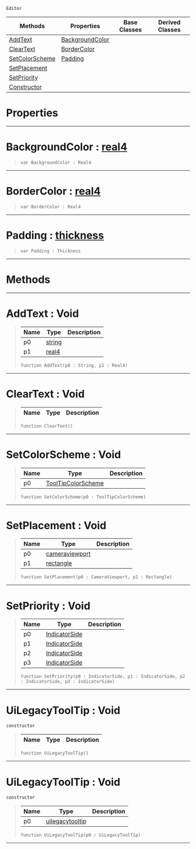  `Editor`

|Methods|Properties|Base Classes|Derived Classes|
|---|---|---|---|
|[AddText](uilegacytooltip.md#addtext-void)|[BackgroundColor](uilegacytooltip.md#backgroundcolor-zilch-eng)| | |
|[ClearText](uilegacytooltip.md#cleartext-void)|[BorderColor](uilegacytooltip.md#bordercolor-zilch-engine)| | |
|[SetColorScheme](uilegacytooltip.md#setcolorscheme-void)|[Padding](uilegacytooltip.md#padding-zilch-engine-docu)| | |
|[SetPlacement](uilegacytooltip.md#setplacement-void)| | | |
|[SetPriority](uilegacytooltip.md#setpriority-void)| | | |
|[Constructor](uilegacytooltip.md#uilegacytooltip-void)| | | |


 #  Properties


---  
 #  BackgroundColor : [real4](../nada_base_types/real4.md)

> 
> ```TS:Nada
> var BackgroundColor : Real4


---  
 #  BorderColor : [real4](../nada_base_types/real4.md)

> 
> ```TS:Nada
> var BorderColor : Real4


---  
 #  Padding : [thickness](thickness.md)

> 
> ```TS:Nada
> var Padding : Thickness


---  
 #  Methods


---  
 #  AddText : Void

> 
> |Name|Type|Description|
> |---|---|---|
> |p0|[string](../nada_base_types/string.md)| |
> |p1|[real4](../nada_base_types/real4.md)| |
> ```TS:Nada
> function AddText(p0 : String, p1 : Real4)
> ``` 


---  
 #  ClearText : Void

> 
> |Name|Type|Description|
> |---|---|---|
> ```TS:Nada
> function ClearText()
> ``` 


---  
 #  SetColorScheme : Void

> 
> |Name|Type|Description|
> |---|---|---|
> |p0|[ToolTipColorScheme](../enum_reference.md#tooltipcolorscheme)| |
> ```TS:Nada
> function SetColorScheme(p0 : ToolTipColorScheme)
> ``` 


---  
 #  SetPlacement : Void

> 
> |Name|Type|Description|
> |---|---|---|
> |p0|[cameraviewport](cameraviewport.md)| |
> |p1|[rectangle](rectangle.md)| |
> ```TS:Nada
> function SetPlacement(p0 : CameraViewport, p1 : Rectangle)
> ``` 


---  
 #  SetPriority : Void

> 
> |Name|Type|Description|
> |---|---|---|
> |p0|[IndicatorSide](../enum_reference.md#indicatorside)| |
> |p1|[IndicatorSide](../enum_reference.md#indicatorside)| |
> |p2|[IndicatorSide](../enum_reference.md#indicatorside)| |
> |p3|[IndicatorSide](../enum_reference.md#indicatorside)| |
> ```TS:Nada
> function SetPriority(p0 : IndicatorSide, p1 : IndicatorSide, p2 : IndicatorSide, p3 : IndicatorSide)
> ``` 


---  
 #  UiLegacyToolTip : Void

 `constructor`

> 
> |Name|Type|Description|
> |---|---|---|
> ```TS:Nada
> function UiLegacyToolTip()
> ``` 


---  
 #  UiLegacyToolTip : Void

 `constructor`

> 
> |Name|Type|Description|
> |---|---|---|
> |p0|[uilegacytooltip](uilegacytooltip.md)| |
> ```TS:Nada
> function UiLegacyToolTip(p0 : UiLegacyToolTip)
> ``` 


---  
 

 